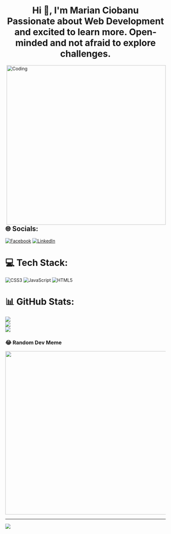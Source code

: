 
<h1 align="center">Hi 👋, I'm Marian Ciobanu<br>Passionate about Web Development and excited to learn more. Open-minded and not afraid to explore challenges.</h1>
<img align="right" alt="Coding" width="500"  src="https://cdn.dribbble.com/users/2131993/screenshots/4948736/thoughtworks-gif_dribbble.gif">

## 🌐 Socials:
[![Facebook](https://img.shields.io/badge/Facebook-%231877F2.svg?logo=Facebook&logoColor=white)](https://facebook.com/https://www.facebook.com/ciobanu.marian.79) [![LinkedIn](https://img.shields.io/badge/LinkedIn-%230077B5.svg?logo=linkedin&logoColor=white)](https://linkedin.com/in/https://www.linkedin.com/in/ciobanu-marian-296268252/)

# 💻 Tech Stack:
![CSS3](https://img.shields.io/badge/css3-%231572B6.svg?style=for-the-badge&logo=css3&logoColor=white) ![JavaScript](https://img.shields.io/badge/javascript-%23323330.svg?style=for-the-badge&logo=javascript&logoColor=%23F7DF1E) ![HTML5](https://img.shields.io/badge/html5-%23E34F26.svg?style=for-the-badge&logo=html5&logoColor=white)
# 📊 GitHub Stats:
![](https://github-readme-stats.vercel.app/api?username=CbnMarian&theme=darcula&hide_border=true&include_all_commits=true&count_private=true)<br/>
![](https://github-readme-streak-stats.herokuapp.com/?user=CbnMarian&theme=darcula&hide_border=true)<br/>
![](https://github-readme-stats.vercel.app/api/top-langs/?username=CbnMarian&theme=darcula&hide_border=true&include_all_commits=true&count_private=true&layout=compact)

### 😂 Random Dev Meme
<img src="https://rm.up.railway.app/" width="512px"/>

---
[![](https://visitcount.itsvg.in/api?id=CbnMarian&icon=2&color=6)](https://visitcount.itsvg.in)




